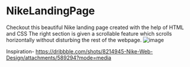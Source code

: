 # NikeLandingPage
 Checkout this beautiful Nike landing page created with the help of HTML and CSS
 The right section is given a scrollable feature which scrolls horizontally without disturbing the rest of the webpage.
 ![image](https://github.com/yashkava05/NikeLandingPage/assets/110620608/e9a1784b-2446-47ce-a78b-d59a2e7286f6)

 
Inspiration- https://dribbble.com/shots/8214945-Nike-Web-Design/attachments/589294?mode=media

